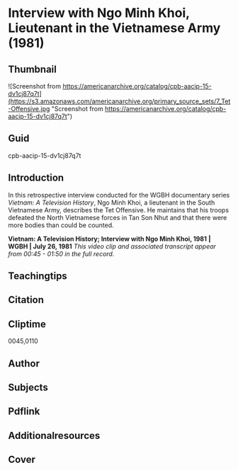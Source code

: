 # Interview with Ngo Minh Khoi, Lieutenant in the Vietnamese Army (1981)

## Thumbnail

![Screenshot from https://americanarchive.org/catalog/cpb-aacip-15-dv1cj87q7t](https://s3.amazonaws.com/americanarchive.org/primary_source_sets/7_Tet-Offensive.jpg "Screenshot from https://americanarchive.org/catalog/cpb-aacip-15-dv1cj87q7t")


## Guid
cpb-aacip-15-dv1cj87q7t

## Introduction

In this retrospective interview conducted for the WGBH documentary series *Vietnam: A Television History*, Ngo Minh Khoi, a lieutenant in the South Vietnamese Army, describes the Tet Offensive. He maintains that his troops defeated the North Vietnamese forces in Tan Son Nhut and that there were more bodies than could be counted. 

<b>Vietnam: A Television History; Interview with Ngo Minh Khoi, 1981</b>
<b>| WGBH | July 26, 1981</b>
<i>This video clip and associated transcript appear from 00:45 - 01:50 in the full record.</i>

## Teachingtips

## Citation

## Cliptime

0045,0110

## Author
## Subjects
## Pdflink
## Additionalresources
## Cover
